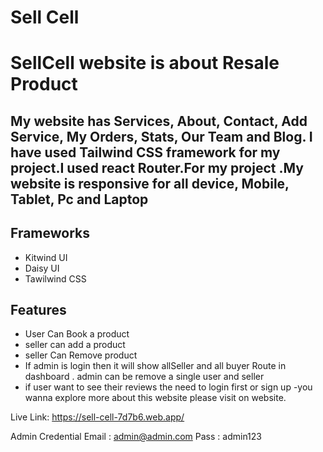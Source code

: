# Sell Cell

# SellCell website is about Resale Product

## My website has Services, About, Contact, Add Service, My Orders, Stats, Our Team and Blog. I have used Tailwind CSS framework for my project.I used react Router.For my project .My website is responsive for all device, Mobile, Tablet, Pc and Laptop

<!-- ## Services -->

## Frameworks

- Kitwind UI
- Daisy UI
- Tawilwind CSS

## Features

- User Can Book a product
- seller can add a product
- seller Can Remove product
- If admin is login then it will show allSeller and all buyer Route in dashboard . admin can be remove a single user and seller
- if user want to see their reviews the need to login first or sign up
  -you wanna explore more about this website please visit on website.

Live Link: https://sell-cell-7d7b6.web.app/

Admin Credential
Email : admin@admin.com
Pass : admin123
